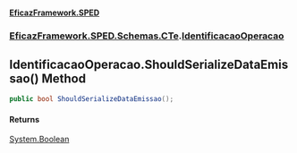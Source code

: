 #### [EficazFramework.SPED](EficazFrameworkSPED.md 'EficazFramework SPED')
### [EficazFramework.SPED.Schemas.CTe](EficazFramework.SPED.Schemas.CTe.md 'EficazFramework.SPED.Schemas.CTe').[IdentificacaoOperacao](EficazFramework.SPED.Schemas.CTe/IdentificacaoOperacao.md 'EficazFramework.SPED.Schemas.CTe.IdentificacaoOperacao')

## IdentificacaoOperacao.ShouldSerializeDataEmissao() Method

```csharp
public bool ShouldSerializeDataEmissao();
```

#### Returns
[System.Boolean](https://docs.microsoft.com/en-us/dotnet/api/System.Boolean 'System.Boolean')